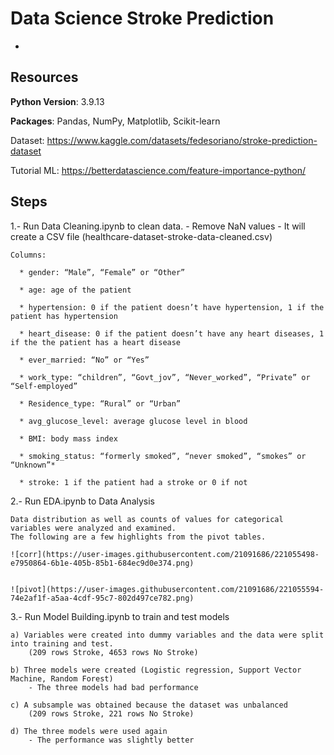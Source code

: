 # Data Science Stroke Prediction

  - 

## Resources

**Python Version**: 3.9.13

**Packages**: Pandas, NumPy, Matplotlib, Scikit-learn

Dataset: https://www.kaggle.com/datasets/fedesoriano/stroke-prediction-dataset

Tutorial ML: https://betterdatascience.com/feature-importance-python/

## Steps

1.- Run Data Cleaning.ipynb to clean data. 
    - Remove NaN values 
    - It will create a CSV file (healthcare-dataset-stroke-data-cleaned.csv)
    
    Columns:
      
      * gender: “Male”, “Female” or “Other”

      * age: age of the patient

      * hypertension: 0 if the patient doesn’t have hypertension, 1 if the patient has hypertension

      * heart_disease: 0 if the patient doesn’t have any heart diseases, 1 if the the patient has a heart disease

      * ever_married: “No” or “Yes”

      * work_type: “children”, “Govt_jov”, “Never_worked”, “Private” or “Self-employed”

      * Residence_type: “Rural” or “Urban”

      * avg_glucose_level: average glucose level in blood

      * BMI: body mass index

      * smoking_status: “formerly smoked”, “never smoked”, “smokes” or “Unknown”*

      * stroke: 1 if the patient had a stroke or 0 if not

2.- Run EDA.ipynb to Data Analysis

    Data distribution as well as counts of values for categorical variables were analyzed and examined. 
    The following are a few highlights from the pivot tables.
    
    ![corr](https://user-images.githubusercontent.com/21091686/221055498-e7950864-6b1e-405b-85b1-684ec9d0e374.png)
    
    
    ![pivot](https://user-images.githubusercontent.com/21091686/221055594-74e2af1f-a5aa-4cdf-95c7-802d497ce782.png)

3.- Run Model Building.ipynb to train and test models

    a) Variables were created into dummy variables and the data were split into training and test.
        (209 rows Stroke, 4653 rows No Stroke)
        
    b) Three models were created (Logistic regression, Support Vector Machine, Random Forest)
        - The three models had bad performance
        
    c) A subsample was obtained because the dataset was unbalanced
        (209 rows Stroke, 221 rows No Stroke)
        
    d) The three models were used again
        - The performance was slightly better 
